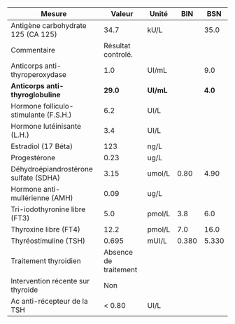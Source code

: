 |                Mesure               |        Valeur       |  Unité  | BIN |  BSN  |
|-------------------------------------|---------------------|---------|-----|-------|
|  Antigène carbohydrate 125 (CA 125) |         34.7        |   kU/L  |     |  35.0 |
|             Commentaire             |  Résultat controlé. |         |     |       |
|    Anticorps anti-thyroperoxydase   |         1.0         |  UI/mL  |     |  9.0  |
|  **Anticorps anti-thyroglobuline**  |       **29.0**      |**UI/mL**|     |**4.0**|
|Hormone folliculo-stimulante (F.S.H.)|         6.2         |   UI/L  |     |       |
|     Hormone lutéinisante (L.H.)     |         3.4         |   UI/L  |     |       |
|         Estradiol (17 Béta)         |         123         |   ng/L  |     |       |
|             Progestérone            |         0.23        |   ug/L  |     |       |
|Déhydroépiandrostérone sulfate (SDHA)|         3.15        |  umol/L | 0.80|  4.90 |
|    Hormone anti-mullérienne (AMH)   |         0.09        |   ug/L  |     |       |
|    Tri-iodothyronine libre (FT3)    |         5.0         |  pmol/L | 3.8 |  6.0  |
|        Thyroxine libre (FT4)        |         12.2        |  pmol/L | 7.0 |  16.0 |
|        Thyréostimuline (TSH)        |        0.695        |  mUI/L  |0.380| 5.330 |
|        Traitement thyroidien        |Absence de traitement|         |     |       |
|  Intervention récente sur thyroide  |         Non         |         |     |       |
|     Ac anti-récepteur de la TSH     |        < 0.80       |   UI/L  |     |       |